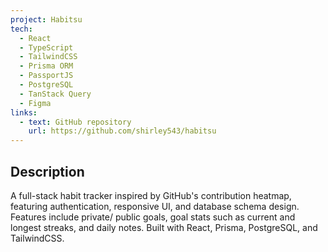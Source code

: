 ```yaml
---
project: Habitsu
tech:
  - React
  - TypeScript
  - TailwindCSS
  - Prisma ORM
  - PassportJS
  - PostgreSQL
  - TanStack Query
  - Figma
links:
  - text: GitHub repository
    url: https://github.com/shirley543/habitsu
---
```


## Description

A full-stack habit tracker inspired by GitHub's contribution heatmap, featuring authentication, responsive UI, and database schema design. Features include private/ public goals, goal stats such as current and longest streaks, and daily notes. Built with React, Prisma, PostgreSQL, and TailwindCSS.
